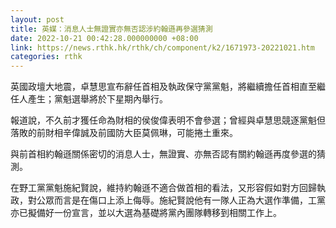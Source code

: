 ```yaml
---
layout: post
title: 英媒：消息人士無證實亦無否認涉約翰遜再參選猜測
date: 2022-10-21 00:42:28.000000000 +08:00
link: https://news.rthk.hk/rthk/ch/component/k2/1671973-20221021.htm
categories: rthk
---
```


英國政壇大地震，卓慧思宣布辭任首相及執政保守黨黨魁，將繼續擔任首相直至繼任人產生；黨魁選舉將於下星期內舉行。

報道說，不久前才獲任命為財相的侯俊偉表明不會參選；曾經與卓慧思競逐黨魁但落敗的前財相辛偉誠及前國防大臣莫佩琳，可能捲土重來。

與前首相約翰遜關係密切的消息人士，無證實、亦無否認有關約翰遜再度參選的猜測。

在野工黨黨魁施紀賢說，維持約翰遜不適合做首相的看法，又形容假如對方回歸執政，對公眾而言是在傷口上添上侮辱。施紀賢說他有一隊人正為大選作準備，工黨亦已擬備好一份宣言，並以大選為基礎將黨內團隊轉移到相關工作上。
